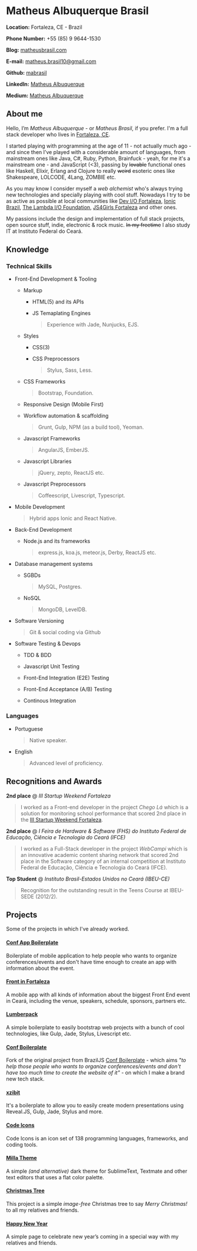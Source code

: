 # Matheus Albuquerque Brasil

**Location:** Fortaleza, CE - Brazil

**Phone Number:** +55 (85) 9 9644-1530

**Blog:** [matheusbrasil.com](http://matheusbrasil.com)

**E-mail:** matheus.brasil10@gmail.com

**Github:** [mabrasil](https://github.com/mabrasil)

**LinkedIn:** [Matheus Albuquerque](https://www.linkedin.com/in/matheusalbuquerque)

**Medium:** [Matheus Albuquerque](https://medium.com/@matheusalbuquerque)

## About me

Hello, I’m *Matheus Albuquerque* - or *Matheus Brasil*, if you prefer. I'm a full stack developer who lives in [Fortaleza, CE](http://pt.wikipedia.org/wiki/Fortaleza).

I started playing with programming at the age of 11 - not actually much ago - and since then I’ve played with a considerable amount of languages, from mainstream ones like Java, C#, Ruby, Python, Brainfuck - yeah, for me it's a mainstream one - and JavaScript (<3), passing by <strike>lovable</strike> functional ones like Haskell, Elixir, Erlang and Clojure to really <strike>weird</strike> esoteric ones like Shakespeare, LOLCODE, 4Lang, ZOMBIE etc.

As you may know I consider myself a *web alchemist* who's always trying new technologies and specially playing with cool stuff. Nowadays I try to be as active as possible at local communities like [Dev I/O Fortaleza](https://www.facebook.com/groups/fortalezadevelopers/), [Ionic Brazil](http://ionicbrazil.com/), [The Lambda I/O Foundation](https://github.com/lambda-io), [JS4Girls Fortaleza](http://js4girls-fortaleza.github.io/) and other ones.

My passions include the design and implementation of full stack projects, open source stuff, indie, electronic & rock music. <strike>In my freetime</strike> I also study IT at Instituto Federal do Ceará.

## Knowledge

### Technical Skills

- Front-End Development & Tooling

  - Markup

    - HTML(5) and its APIs
    - JS Temaplating Engines

      > Experience with Jade, Nunjucks, EJS.

  - Styles

    - CSS(3)
    - CSS Preprocessors

      > Stylus, Sass, Less.

   - CSS Frameworks

      > Bootstrap, Foundation.

  - Responsive Design (Mobile First)

  - Workflow automation & scaffolding

    >  Grunt, Gulp, NPM (as a build tool), Yeoman.

  - Javascript Frameworks

    > AngularJS, EmberJS.

  - Javascript Libraries

    > jQuery, zepto, ReactJS etc.

  - Javascript Preprocessors

    > Coffeescript, Livescript, Typescript.

- Mobile Development

  > Hybrid apps Ionic and React Native.

- Back-End Development

  - Node.js and its frameworks

    > express.js, koa.js, meteor.js, Derby, ReactJS etc.

- Database management systems

  - SGBDs

    > MySQL, Postgres.

  - NoSQL

    > MongoDB, LevelDB.

- Software Versioning

  > Git & social coding via Github

- Software Testing & Devops

  - TDD & BDD

  - Javascript Unit Testing

  - Front-End Integration (E2E) Testing

  - Front-End Acceptance (A/B) Testing

  - Continous Integration

### Languages

- Portuguese

  > Native speaker.

- English

  > Advanced level of proficiency.

## Recognitions and Awards

**2nd place** @ *III Startup Weekend Fortaleza*

> I worked as a Front-end developer in the project *Chego Lá* which is a solution for monitoring school performance that scored 2nd place in the [III Startup Weekend Fortaleza](http://www.up.co/communities/brazil/fortaleza/startup-weekend/4487).

**2nd place** @ *I Feira de Hardware & Software (FHS) do Instituto Federal de Educação, Ciência e Tecnologia do Ceará (IFCE)*

> I worked as a Full-Stack developer in the project *WebCampi* which is an innovative academic content sharing network that scored 2nd place in the Software category of an internal competition at Instituto Federal de Educação, Ciência e Tecnologia do Ceará (IFCE).

**Top Student** @ *Instituto Brasil-Estados Unidos no Ceará (IBEU-CE)*

> Recognition for the outstanding result in the Teens Course at IBEU-SEDE (2012/2).

## Projects

Some of the projects in which I've already worked.

#### [Conf App Boilerplate](https://github.com/devevents/conf-app-boilerplate)

Boilerplate of mobile application to help people who wants to organize conferences/events and don't have time enough to create an app with information about the event.

#### [Front in Fortaleza](https://play.google.com/store/apps/details?id=com.devevents.frontinfortaleza)

A mobile app with all kinds of information about the biggest Front End event in Ceará, including the venue, speakers, schedule, sponsors, partners etc.

#### [Lumberpack](https://github.com/mabrasil/lumberpack)

A simple boilerplate to easily bootstrap web projects with a bunch of cool technologies, like Gulp, Jade, Stylus, Livescript etc.

#### [Conf Boilerplate](https://github.com/mabrasil/conf-boilerplate)

Fork of the original project from BrazilJS [Conf Boilerplate](https://github.com/braziljs/conf-boilerplate) - which aims *"to help those people who wants to organize conferences/events and don't have too much time to create the website of it"* - on which I make a brand new tech stack.

#### [xzibit](https://github.com/mabrasil/xzibit)

It's a boilerplate to allow you to easily create modern presentations using Reveal.JS, Gulp, Jade, Stylus and more.

#### [Code Icons](https://github.com/mabrasil/codeicons)

Code Icons is an icon set of 138 programming languages, frameworks, and coding tools.

#### [Milla Theme](https://github.com/mabrasil/milla-theme)

A simple *(and alternative)* dark theme for SublimeText, Textmate and other text editors that uses a flat color palette.

#### [Christmas Tree](https://github.com/mabrasil/christmas-tree)

This project is a simple *image-free* Christmas tree to say *Merry Christmas!* to all my relatives and friends.

#### [Happy New Year](https://github.com/mabrasil/happynewyear)

A simple page to celebrate new year’s coming in a special way with my relatives and friends.

